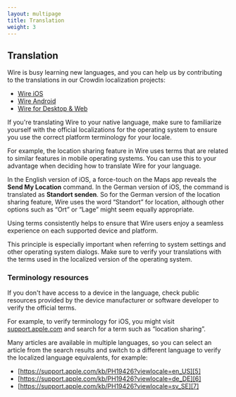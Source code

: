 ```yaml
---
layout: multipage
title: Translation
weight: 3
---
```


## Translation

Wire is busy learning new languages, and you can help us by contributing to the translations in our Crowdin localization projects:

* [Wire iOS][1]
* [Wire Android][2]
* [Wire for Desktop & Web][3]

If you're translating Wire to your native language, make sure to familiarize yourself with the official localizations for the operating system to ensure you use the correct platform terminology for your locale.

For example, the location sharing feature in Wire uses terms that are related to similar features in mobile operating systems. You can use this to your advantage when deciding how to translate Wire for your language.

In the English version of iOS, a force-touch on the Maps app reveals the **Send My Location** command. In the German version of iOS, the command is translated as **Standort senden**. So for the German version of the location sharing feature, Wire uses the word “Standort” for location, although other options such as “Ort” or “Lage” might seem equally appropriate.

Using terms consistently helps to ensure that Wire users enjoy a seamless experience on each supported device and platform.

This principle is especially important when referring to system settings and other operating system dialogs. Make sure to verify your translations with the terms used in the localized version of the operating system.

### Terminology resources

If you don't have access to a device in the language, check public resources provided by the device manufacturer or software developer to verify the official terms.

For example, to verify terminology for iOS, you might visit [support.apple.com][4] and search for a term such as “location sharing”.

Many articles are available in multiple languages, so you can select an article from the search results and switch to a different language to verify the localized language equivalents, for example:

* [https://support.apple.com/kb/PH19426?viewlocale=en_US][5]
* [https://support.apple.com/kb/PH19426?viewlocale=de_DE][6]
* [https://support.apple.com/kb/PH19426?viewlocale=sv_SE][7]

[1]: https://crowdin.com/project/wire-ios
[2]: https://crowdin.com/project/wire-android
[3]: https://crowdin.com/project/wire-cs
[4]: https://support.apple.com/
[5]: https://support.apple.com/kb/PH19426?viewlocale=en_US
[6]: https://support.apple.com/kb/PH19426?viewlocale=de_DE
[7]: https://support.apple.com/kb/PH19426?viewlocale=sv_SE
